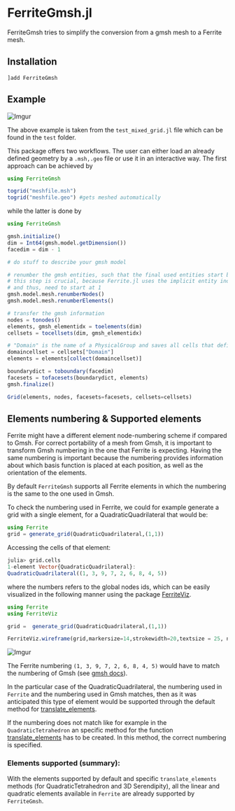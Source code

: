 # FerriteGmsh.jl

<!---
[![][docs-dev-img]][docs-dev-url]

[docs-dev-img]: https://img.shields.io/badge/docs-dev-blue.svg

[docs-dev-url]: http://ferrite-fem.github.io/FerriteGmsh.jl/dev/
-->

FerriteGmsh tries to simplify the conversion from a gmsh mesh to a Ferrite mesh.

## Installation

```
]add FerriteGmsh
```

## Example

![Imgur](https://i.imgur.com/qzQKx4x.png)

The above example is taken from the `test_mixed_grid.jl` file which can be found in the `test` folder.

This package offers two workflows. The user can either load an already defined geometry by a `.msh,.geo` file or use it in an interactive way.
The first approach can be achieved by

```julia
using FerriteGmsh

togrid("meshfile.msh")
togrid("meshfile.geo") #gets meshed automatically
```

while the latter is done by

```julia
using FerriteGmsh

gmsh.initialize()
dim = Int64(gmsh.model.getDimension())
facedim = dim - 1

# do stuff to describe your gmsh model

# renumber the gmsh entities, such that the final used entities start by index 1
# this step is crucial, because Ferrite.jl uses the implicit entity index based on an array index
# and thus, need to start at 1
gmsh.model.mesh.renumberNodes()
gmsh.model.mesh.renumberElements()

# transfer the gmsh information
nodes = tonodes()
elements, gmsh_elementidx = toelements(dim)
cellsets = tocellsets(dim, gmsh_elementidx)

# "Domain" is the name of a PhysicalGroup and saves all cells that define the computational domain
domaincellset = cellsets["Domain"]
elements = elements[collect(domaincellset)]

boundarydict = toboundary(facedim)
facesets = tofacesets(boundarydict, elements)
gmsh.finalize()

Grid(elements, nodes, facesets=facesets, cellsets=cellsets)
```

## Elements numbering & Supported elements

Ferrite might have a different element node-numbering scheme if compared to Gmsh. For correct portability of a mesh from Gmsh, it is important to transform Gmsh numbering in the one that Ferrite is expecting. Having the same numbering is important because the numbering provides information about which basis function is placed at each position, as well as the orientation of the elements. 

By default `FerriteGmsh` supports all Ferrite elements in which the numbering is the same to the one used in Gmsh.

To check the numbering used in Ferrite, we could for example generate a grid with a single element, for a QuadraticQuadrilateral that would be:

```julia
using Ferrite
grid = generate_grid(QuadraticQuadrilateral,(1,1))
```

Accessing the cells of that element:

```julia
julia> grid.cells
1-element Vector{QuadraticQuadrilateral}: 
QuadraticQuadrilateral((1, 3, 9, 7, 2, 6, 8, 4, 5))
```
where the numbers refers to the global nodes ids, which can be easily visualized in the following manner using the package [FerriteViz](https://github.com/koehlerson/FerriteViz.jl).


```julia
using Ferrite
using FerriteViz

grid =  generate_grid(QuadraticQuadrilateral,(1,1))

FerriteViz.wireframe(grid,markersize=14,strokewidth=20,textsize = 25, nodelabels=true,celllabels=true)
```
![Imgur](https://i.imgur.com/58OCFgo.png)

The Ferrite numbering `(1, 3, 9, 7, 2, 6, 8, 4, 5)` would have to match the numbering of Gmsh (see [gmsh docs](https://gmsh.info/doc/texinfo/gmsh.html#Node-ordering)).

In the particular case of the QuadraticQuadrilateral, the numbering used in `Ferrite` and the numbering used in Gmsh matches, then as it was anticipated this type of element would be supported through the default method for [translate_elements](https://github.com/koehlerson/FerriteGmsh.jl/blob/6682d9d4d95189f4799da19690b8ff0f18a9e177/src/FerriteGmsh.jl#L17-L19).


If the numbering does not match like for example in the `QuadraticTetrahedron` an specific method for the function [translate_elements](https://github.com/koehlerson/FerriteGmsh.jl/blob/6682d9d4d95189f4799da19690b8ff0f18a9e177/src/FerriteGmsh.jl#L21-L36) has to be created. In this method, the correct numbering is specified.

### Elements supported (summary):
With the elements supported by default and specific `translate_elements` methods (for QuadraticTetrahedron and 3D Serendipity), all the linear and quadratic elements available in `Ferrite` are already supported by `FerriteGmsh`.
